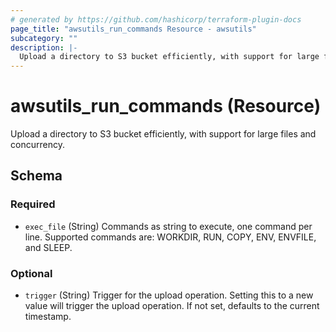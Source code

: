 ```yaml
---
# generated by https://github.com/hashicorp/terraform-plugin-docs
page_title: "awsutils_run_commands Resource - awsutils"
subcategory: ""
description: |-
  Upload a directory to S3 bucket efficiently, with support for large files and concurrency.
---
```


# awsutils_run_commands (Resource)

Upload a directory to S3 bucket efficiently, with support for large files and concurrency.



<!-- schema generated by tfplugindocs -->
## Schema

### Required

- `exec_file` (String) Commands as string to execute, one command per line. Supported commands are: WORKDIR, RUN, COPY, ENV, ENVFILE, and SLEEP.

### Optional

- `trigger` (String) Trigger for the upload operation. Setting this to a new value will trigger the upload operation. If not set, defaults to the current timestamp.

